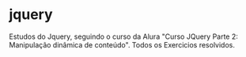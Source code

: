 # jquery
Estudos do Jquery, seguindo o curso da Alura "Curso JQuery Parte 2: Manipulação dinâmica de conteúdo".
Todos os Exercicios resolvidos.

